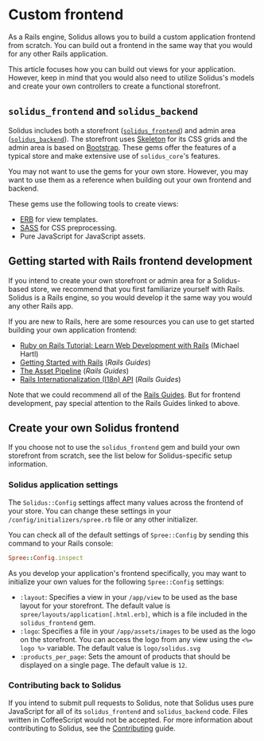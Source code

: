# Custom frontend

As a Rails engine, Solidus allows you to build a custom application frontend
from scratch. You can build out a frontend in the same way that you would for
any other Rails application.

This article focuses how you can build out views for your application. However,
keep in mind that you would also need to utilize Solidus's models and  create
your own controllers to create a functional storefront.

## `solidus_frontend` and `solidus_backend`

Solidus includes both a storefront ([`solidus_frontend`][solidus-frontend]) and
admin area ([`solidus_backend`][solidus-backend]). The storefront uses
[Skeleton][skeleton] for its CSS grids and the admin area is based on
[Bootstrap][bootstrap]. These gems offer the features of a typical store and
make extensive use of `solidus_core`'s features.

You may not want to use the gems for your own store. However, you may want to
use them as a reference when building out your own frontend and backend.

These gems use the following tools to create views:

- [ERB][erb] for view templates.
- [SASS][sass] for CSS preprocessing.
- Pure JavaScript for JavaScript assets.

[bootstrap]: https://getbootstrap.com
[erb]: https://apidock.com/ruby/ERB
[sass]: https://sass-lang.com
[skeleton]: http://getskeleton.com
[solidus-backend]: https://github.com/solidusio/solidus/tree/master/backend
[solidus-frontend]: https://github.com/solidusio/solidus/tree/master/frontend

## Getting started with Rails frontend development

If you intend to create your own storefront or admin area for a Solidus-based
store, we recommend that you first familiarize yourself with Rails. Solidus is a
Rails engine, so you would develop it the same way you would any other Rails
app.

If you are new to Rails, here are some resources you can use to get started
building your own application frontend:

- [Ruby on Rails Tutorial: Learn Web Development with
  Rails](https://www.railstutorial.org/book/) (Michael Hartl)
- [Getting Started with Rails](http://guides.rubyonrails.org/getting_started.html)
  (*Rails Guides*)
- [The Asset Pipeline](http://guides.rubyonrails.org/asset_pipeline.html)
  (*Rails Guides*)
- [Rails Internationalization (I18n) API](http://guides.rubyonrails.org/i18n.html)
  (*Rails Guides*)

Note that we could recommend all of the [Rails Guides][rails-guides]. But for
frontend development, pay special attention to the Rails Guides linked to above.

[rails-guides]: http://guides.rubyonrails.org

<!-- TODO:
  Uncomment the following content once #2488 is merged.

  ## Override existing views

  If you use the `solidus_frontend` or `solidus_backend` gems, you can override
  their views by creating files with the same filenames and paths in your own app.
  For more information, see the [Override views][override-views] article.

  [override-views]: override-views.html
-->

## Create your own Solidus frontend

If you choose not to use the `solidus_frontend` gem and build your own
storefront from scratch, see the list below for Solidus-specific setup
information.

### Solidus application settings

The `Solidus::Config` settings affect many values across the frontend of your
store. You can change these settings in your `/config/initializers/spree.rb`
file or any other initializer.

You can check all of the default settings of `Spree::Config` by sending this
command to your Rails console:

```ruby
Spree::Config.inspect
```

As you develop your application's frontend specifically, you may want to
initialize your own values for the following `Spree::Config` settings:

- `:layout`: Specifies a view in your `/app/view` to be used as the base layout
  for your storefront. The default value is
  `spree/layouts/application[.html.erb]`, which is a file included in the
  `solidus_frontend` gem.
- `:logo`: Specifies a file in your `/app/assets/images` to be used as the logo
  on the storefront.  You can access the logo from any view using the `<%= logo
  %>` variable. The default value is `logo/solidus.svg`
- `:products_per_page`: Sets the amount of products that should be displayed on
  a single page. The default value is `12`.

### Contributing back to Solidus

If you intend to submit pull requests to Solidus, note that Solidus uses pure
JavaScript for all of its `solidus_frontend` and `solidus_backend` code. Files
written in CoffeeScript would not be accepted. For more information about
contributing to Solidus, see the [Contributing][contributing] guide.

[contributing]: https://github.com/solidusio/solidus/blob/master/CONTRIBUTING.md

